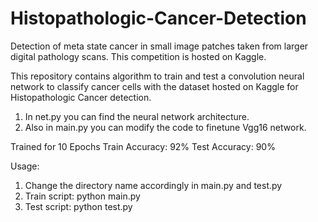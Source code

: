 # Histopathologic-Cancer-Detection
Detection of meta state cancer in small image patches taken from larger digital pathology scans. 
This competition is hosted on Kaggle.

This repository contains algorithm to train and test a convolution neural network to classify cancer 
cells with the dataset hosted on Kaggle for Histopathologic Cancer detection.

1) In net.py you can find the neural network architecture.
2) Also in main.py you can modify the code to finetune Vgg16 network.

Trained for 10 Epochs
Train Accuracy: 92%
Test Accuracy: 90%

Usage:
1) Change the directory name accordingly in main.py and test.py
2) Train script: python main.py 
3) Test script: python test.py
